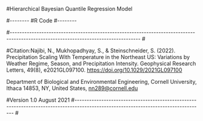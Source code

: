 #Hierarchical Bayesian Quantile Regression Model


#--------
#R Code
#--------


#----------------------------------------------------------------------------------------------------------------------------------- #

#Citation:Najibi, N., Mukhopadhyay, S., & Steinschneider, S. (2022). Precipitation Scaling With Temperature in the Northeast US: Variations by Weather Regime, Season, and Precipitation Intensity. Geophysical Research Letters, 49(8), e2021GL097100. https://doi.org/10.1029/2021GL097100

Department of Biological and Environmental Engineering, Cornell University, Ithaca 14853, NY, United States, nn289@cornell.edu

#Version 1.0 August 2021
#----------------------------------------------------------------------------------------------------------------------------------- #
